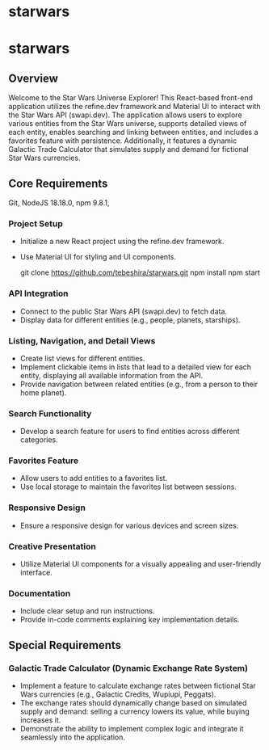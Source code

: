 # starwars

# starwars

## Overview

Welcome to the Star Wars Universe Explorer! This React-based front-end application utilizes the refine.dev framework and Material UI to interact with the Star Wars API (swapi.dev). The application allows users to explore various entities from the Star Wars universe, supports detailed views of each entity, enables searching and linking between entities, and includes a favorites feature with persistence. Additionally, it features a dynamic Galactic Trade Calculator that simulates supply and demand for fictional Star Wars currencies.

## Core Requirements

Git,
NodeJS 18.18.0,
npm 9.8.1,

### Project Setup

- Initialize a new React project using the refine.dev framework.
- Use Material UI for styling and UI components.

  git clone https://github.com/tebeshira/starwars.git
  npm install
  npm start

### API Integration

- Connect to the public Star Wars API (swapi.dev) to fetch data.
- Display data for different entities (e.g., people, planets, starships).

### Listing, Navigation, and Detail Views

- Create list views for different entities.
- Implement clickable items in lists that lead to a detailed view for each entity, displaying all available information from the API.
- Provide navigation between related entities (e.g., from a person to their home planet).

### Search Functionality

- Develop a search feature for users to find entities across different categories.

### Favorites Feature

- Allow users to add entities to a favorites list.
- Use local storage to maintain the favorites list between sessions.

### Responsive Design

- Ensure a responsive design for various devices and screen sizes.

### Creative Presentation

- Utilize Material UI components for a visually appealing and user-friendly interface.

### Documentation

- Include clear setup and run instructions.
- Provide in-code comments explaining key implementation details.

## Special Requirements

### Galactic Trade Calculator (Dynamic Exchange Rate System)

- Implement a feature to calculate exchange rates between fictional Star Wars currencies (e.g., Galactic Credits, Wupiupi, Peggats).
- The exchange rates should dynamically change based on simulated supply and demand: selling a currency lowers its value, while buying increases it.
- Demonstrate the ability to implement complex logic and integrate it seamlessly into the application.
